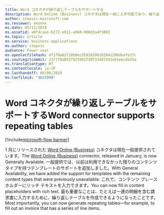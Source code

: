 ```yaml
---
title: Word コネクタが繰り返しテーブルをサポートする
description: Word Online (Business) コネクタは現在一般に入手可能であり、繰り返しテーブルをサポートしています。
author: stepsic-microsoft-com
ms.reviewer: deonhe
ms.date: 05/11/2019
ms.assetid: a0f4caae-6272-e911-a960-000d3a4f3883
ms.topic: article
ms.service: business-applications
ms.author: stepsic
audience: Power user
ms.openlocfilehash: d7170a62728b0ec55928200102841206deafe37c
ms.sourcegitcommit: 2377f9a8537925401f30f33dd73d1eb1eecda35a
ms.translationtype: HT
ms.contentlocale: ja-JP
ms.lasthandoff: 06/06/2019
ms.locfileid: "1621949"
---
```

# <a name="word-connector-supports-repeating-tables"></a><span data-ttu-id="ad5bd-103">Word コネクタが繰り返しテーブルをサポートする</span><span class="sxs-lookup"><span data-stu-id="ad5bd-103">Word connector supports repeating tables</span></span>

[!include[microsoft-flow banner](../includes/microsoft-flow.md)]

<span data-ttu-id="ad5bd-104">1 月にリリースされた [Word Online (Business)](https://docs.microsoft.com/connectors/wordonlinebusiness/) コネクタは現在一般提供されています。</span><span class="sxs-lookup"><span data-stu-id="ad5bd-104">The [Word Online (Business)](https://docs.microsoft.com/connectors/wordonlinebusiness/) connector, released in January, is now Generally Available.</span></span> <span data-ttu-id="ad5bd-105">一般提供では、以前は利用できなかった残りのコンテンツ タイプを持つテンプレートのサポートを追加しました。</span><span class="sxs-lookup"><span data-stu-id="ad5bd-105">With General Availability, we have added the support for templates with the remaining content types that were previously unavailable.</span></span> <span data-ttu-id="ad5bd-106">これで、コンテンツ プレースホルダーにリッチ テキストを入力できます。</span><span class="sxs-lookup"><span data-stu-id="ad5bd-106">You can now fill in content placeholders with rich text.</span></span> <span data-ttu-id="ad5bd-107">最も重要なことは、たとえば一連の明細を含む請求書に入力するために、繰り返しテーブルを作成できるようになったことです。</span><span class="sxs-lookup"><span data-stu-id="ad5bd-107">Most importantly, you can now generate repeating tables—for example, to fill out an invoice that has a series of line items.</span></span>
